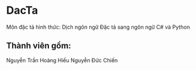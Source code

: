 # DacTa
Môn đặc tả hình thức: 
Dịch ngôn ngữ Đặc tả sang ngôn ngữ C# và Python
## Thành viên gồm:
Nguyễn Trần Hoàng Hiếu
Nguyễn Đức Chiến
